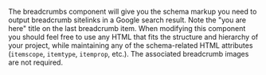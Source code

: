 The breadcrumbs component will give you the schema markup you need to output breadcrumb sitelinks in a Google search result. Note the "you are here" title on the last breadcrumb item. When modifying this component you should feel free to use any HTML that fits the structure and hierarchy of your project, while maintaining any of the schema-related HTML attributes (`itemscope`, `itemtype`, `itemprop`, etc.). The associated breadcrumb images are not required.
